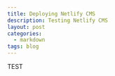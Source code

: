 ```yaml
---
title: Deploying Netlify CMS
description: Testing Netlify CMS
layout: post
categories:
  - markdown
tags: blog
---
```

TEST